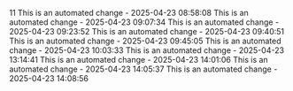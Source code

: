 11
This is an automated change - 2025-04-23 08:58:08
This is an automated change - 2025-04-23 09:07:34
This is an automated change - 2025-04-23 09:23:52
This is an automated change - 2025-04-23 09:40:51
This is an automated change - 2025-04-23 09:45:05
This is an automated change - 2025-04-23 10:03:33
This is an automated change - 2025-04-23 13:14:41
This is an automated change - 2025-04-23 14:01:06
This is an automated change - 2025-04-23 14:05:37
This is an automated change - 2025-04-23 14:08:56
